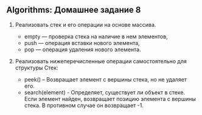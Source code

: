 ## Algorithms: Домашнее задание 8

1. Реализовать стек и его операции на основе массива.

   - empty — проверка стека на наличие в нем элементов,
   - push — операция вставки нового элемента,
   - pop — операция удаления нового элемента.

2. Реализовать нижеперечисленные операции самостоятельно для структуры Стек:

   - peek() – Возвращает элемент c вершины стека, но не удаляет его.
   - search(element) - Определяет, существует ли объект в стеке. Если элемент найден, возвращает позицию элемента с вершины стека. В противном случае он возвращает -1.
